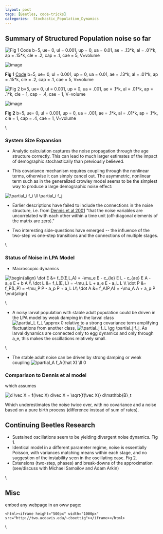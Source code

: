 ```yaml
---
layout: post
tags: [Beetles, code-tricks]
categories:  Stochastic_Population_Dynamics
---
```






 





Summary of Structured Population noise so far
---------------------------------------------

![Fig 1 Code b=5, ue= 0, ul = 0.001, up = 0, ua = 0.01, ae = .13\*k, al
= .01\*k, ap = .15\*k, cle = .2, cap = .1, cae = 5,
V=volume](http://openwetware.org/images/thumb/e/eb/Oscillate_noise2.png/180px-Oscillate_noise2.png)

![image](/skins/common/images/magnify-clip.png)

**Fig 1**
[Code](http://github.com/cboettig/structured-populations/blob/0af18d6f4b63ef63ced376f0c73cec16b83c66b5/R/gamma_beetles.R "http://github.com/cboettig/structured-populations/blob/0af18d6f4b63ef63ced376f0c73cec16b83c66b5/R/gamma_beetles.R")
b=5, ue= 0, ul = 0.001, up = 0, ua = 0.01, ae = .13\*k, al = .01\*k, ap
= .15\*k, cle = .2, cap = .1, cae = 5, V=volume

![Fig 2 b=5, ue= 0, ul = 0.001, up = 0, ua = .001, ae = .1\*k, al =
.01\*k, ap = .1\*k, cle = 1, cap = .4, cae = 1,
V=volume](http://openwetware.org/images/thumb/6/62/Poisson_noise.png/180px-Poisson_noise.png)

![image](/skins/common/images/magnify-clip.png)

**Fig 2** b=5, ue= 0, ul = 0.001, up = 0, ua = .001, ae = .1\*k, al =
.01\*k, ap = .1\*k, cle = 1, cap = .4, cae = 1, V=volume

\

### System Size Expansion

-   Analytic calculation captures the noise propagation through the age
    structure correctly. This can lead to much larger estimates of the
    impact of demographic stochastically than previously believed.

-   This covariance mechanism requires coupling through the nonlinear
    terms, otherwise it can simply cancel out. The asymmetric, nonlinear
    term such as in the generalized crowley model seems to be the
    simplest way to produce a large demographic noise effect:

![ \\partial\_i f\_i \\ll \\partial\_i f\_j
](http://openwetware.org/images/math/e/5/c/e5cdffa3fd231edfaed2a137abdc4797.png)

-   Earlier descriptions have failed to include the connections in the
    noise structure, i.e. from [Dennis et al
    2001](http://www.jstor.org/stable/2657219 "http://www.jstor.org/stable/2657219")
    "that the noise variables are uncorrelated with each other within a
    time unit (off-diagonal elements of the matrix are zero)."

-   Two interesting side-questions have emerged -- the influence of the
    two-step vs one-step transitions and the connections of multiple
    stages.

\

### Status of Noise in LPA Model

-   Macroscopic dynamics

![ \\begin{align} \\dot E &= f\_E(E,L,A) = -\\mu\_e E - c\_{le} E L -
c\_{ae} E A - a\_e E + b A \\\\ \\dot L &= f\_L(E, L) = -\\mu\_L L +
a\_e E - a\_L L \\\\ \\dot P &= f\_P(L,P) = -\\mu\_P P - a\_p P + a\_L
L\\\\ \\dot A &= f\_A(P,A) = -\\mu\_A A + a\_p P \\end{align}
](http://openwetware.org/images/math/1/c/2/1c26a2c6740e377965fa6e85d41e3f33.png)

\

-   A noisy larval population with stable adult population could be
    driven in the LPA model by weak damping in the larval class ![
    \\partial\_L f\_L \\approx 0
    ](http://openwetware.org/images/math/f/8/5/f85e13222f810483cb55eebefa911dc4.png)
    relative to a strong covariance term amplifying fluctuations from
    another class, ![ \\partial\_j f\_L \\gg \\partial\_j f\_j
    ](http://openwetware.org/images/math/a/6/3/a6381f2e34a7d68d6de0c6c63fcd9de9.png).
    As larval dynamics are connected only to egg dynamics and only
    through a\_e, this makes the oscillations relatively small.

\

-   The stable adult noise can be driven by strong damping or weak
    coupling ![ \\partial\_A f\_A(\\hat X) \\ll 0
    ](http://openwetware.org/images/math/9/1/2/9124e1d69db343ffcfdfab9aaac349ae.png)

### Comparison to Dennis et al model

which assumes

![ d \\vec X = f(\\vec X) d\\vec X + \\sqrt{f(\\vec X)} d\\mathbb{B}\_t
](http://openwetware.org/images/math/e/0/b/e0b78e071f7a2db61e77e3721e3dabab.png)

Which underestimates the noise twice over, with no covariance and a
noise based on a pure birth process (difference instead of sum of
rates).

Continuing Beetles Research
---------------------------

-   Sustained oscillations seem to be yielding divergent noise dynamics.
    Fig 1.
-   Identical model in a different parameter regime, noise is
    essentially Poisson, with variances matching means within each
    stage, and no suggestion of the instability seen in the oscillating
    case. Fig 2.
-   Extensions (two-step, phases) and break-downs of the approximation
    (see/discuss with Michael Samoilov and Adam Arkin)

\

Misc
----

embed any webpage in an oww page:

~~~~ {.de1}
<html><iframe height="500px" width="1000px" src="http://two.ucdavis.edu/~cboettig"></iframe></html>
~~~~

\

